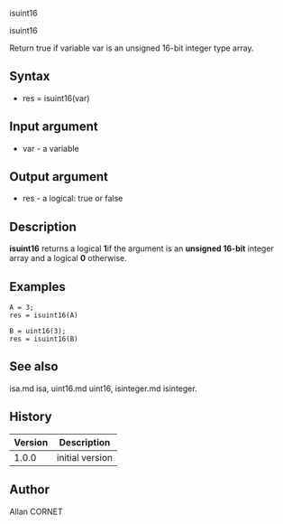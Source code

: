 



isuint16


isuint16

Return true if variable var is an unsigned 16-bit integer type array.

## Syntax

- res = isuint16(var)

## Input argument

 - var - a variable

## Output argument

 - res - a logical: true or false

## Description

<b>isuint16</b> returns a logical <b>1</b>if the argument is an <b>unsigned 16-bit</b> integer array and a logical <b>0</b> otherwise.

## Examples

```Nelson
A = 3;
res = isuint16(A)
```
```Nelson
B = uint16(3);
res = isuint16(B)
```

## See also

isa.md isa, uint16.md uint16, isinteger.md isinteger.
## History

|Version|Description|
|------|------|
|1.0.0|initial version|


## Author

Allan CORNET



